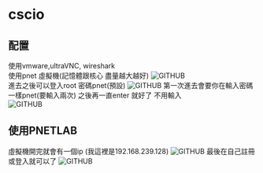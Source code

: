 # cscio
## 配置
使用vmware,ultraVNC, wireshark  
使用pnet 虛擬機(記憶體跟核心 盡量越大越好)
![GITHUB](https://github.com/timmy10289/cscio/blob/main/pictures/setting.png )  
進去之後可以登入root 密碼pnet(預設)
![GITHUB](https://github.com/timmy10289/cscio/blob/main/pictures/setting2.png)
第一次進去會要你在輸入密碼 一樣pnet(要輸入兩次) 之後再一直enter 就好了 不用輸入  
![GITHUB](https://github.com/timmy10289/cscio/blob/main/pictures/login.png)
## 使用PNETLAB  
虛擬機開完就會有一個ip  (我這裡是192.168.239.128)
![GITHUB](https://github.com/timmy10289/cscio/blob/main/pictures/setting3.png)
最後在自己註冊或登入就可以了
![GITHUB](https://github.com/timmy10289/cscio/blob/main/pictures/loginpnet.png)
